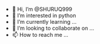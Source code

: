 - 👋 Hi, I’m @SHURUQ999
- 👀 I’m interested in python
- 🌱 I’m currently learning ...
- 💞️ I’m looking to collaborate on ...
- 📫 How to reach me ...



<!---
SHURUQ999/SHURUQ999 is a ✨ special ✨ repository because its `README.md` (this file) appears on your GitHub profile.
You can click the Preview link to take a look at your changes.
--->
